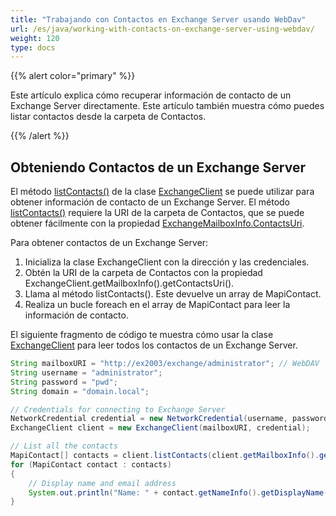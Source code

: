 ```yaml
---
title: "Trabajando con Contactos en Exchange Server usando WebDav"
url: /es/java/working-with-contacts-on-exchange-server-using-webdav/
weight: 120
type: docs
---
```



{{% alert color="primary" %}} 

Este artículo explica cómo recuperar información de contacto de un Exchange Server directamente. Este artículo también muestra cómo puedes listar contactos desde la carpeta de Contactos.

{{% /alert %}} 
## **Obteniendo Contactos de un Exchange Server**
El método [listContacts()](https://apireference.aspose.com/email/java/com.aspose.email/ExchangeClient#listContacts\(java.lang.String\)) de la clase [ExchangeClient](https://apireference.aspose.com/email/java/com.aspose.email/ExchangeClient) se puede utilizar para obtener información de contacto de un Exchange Server. El método [listContacts()](https://apireference.aspose.com/email/java/com.aspose.email/ExchangeClient#listContacts\(java.lang.String\)) requiere la URI de la carpeta de Contactos, que se puede obtener fácilmente con la propiedad [ExchangeMailboxInfo.ContactsUri](https://apireference.aspose.com/email/java/com.aspose.email/ExchangeMailboxInfo#getContactsUri\(\)).

Para obtener contactos de un Exchange Server:

1. Inicializa la clase ExchangeClient con la dirección y las credenciales.
1. Obtén la URI de la carpeta de Contactos con la propiedad ExchangeClient.getMailboxInfo().getContactsUri().
1. Llama al método listContacts(). Este devuelve un array de MapiContact.
1. Realiza un bucle foreach en el array de MapiContact para leer la información de contacto.

El siguiente fragmento de código te muestra cómo usar la clase [ExchangeClient](https://apireference.aspose.com/email/java/com.aspose.email/ExchangeClient) para leer todos los contactos de un Exchange Server.


~~~Java
String mailboxURI = "http://ex2003/exchange/administrator"; // WebDAV
String username = "administrator";
String password = "pwd";
String domain = "domain.local";

// Credentials for connecting to Exchange Server
NetworkCredential credential = new NetworkCredential(username, password, domain);
ExchangeClient client = new ExchangeClient(mailboxURI, credential);

// List all the contacts
MapiContact[] contacts = client.listContacts(client.getMailboxInfo().getContactsUri());
for (MapiContact contact : contacts)
{
    // Display name and email address
    System.out.println("Name: " + contact.getNameInfo().getDisplayName() + ", Email Address: " + contact.getElectronicAddresses().getEmail1());
}
~~~
